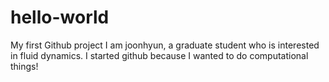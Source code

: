 # hello-world
My first Github project
I am joonhyun, a graduate student who is interested in fluid dynamics. I started github because I wanted to do computational things!
